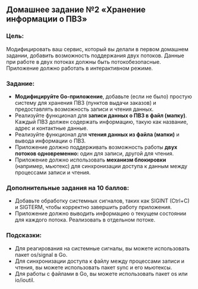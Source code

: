 ## Домашнее задание №2 «Хранение информации о ПВЗ»
### Цель:

Модифицировать ваш сервис, который вы делали в первом домашнем задании, добавить возможность поддержания двух потоков. Данные при работе в двух потоках должны быть потокобезопасные. Приложение должно работать в интерактивном режиме.

### Задание:

- **Модифицируйте Go-приложение**, добавьте (если не было) простую систему для хранения ПВЗ (пунктов выдачи заказов) и предоставлять возможность записи и чтения данных.
- Реализуйте функционал для **записи данных о ПВЗ в файл (мапку)**. Каждый ПВЗ должен содержать информацию, такую как название, адрес и контактные данные.
- Реализуйте функционал для **чтения данных из файла (мапки)** и вывода информации о ПВЗ.
- Приложение должно поддерживать возможность работы **двух потоков одновременно:** один для записи, другой для чтения.
- Приложение должно использовать **механизм блокировки** (например, мьютекс) для синхронизации доступа к данным между процессами записи и чтения.

### Дополнительные задания на 10 баллов:

- Добавьте обработку системных сигналов, таких как SIGINT (Ctrl+C) и SIGTERM, чтобы корректно завершить работу приложения.
- Приложение должно выводить информацию о текущем состоянии для каждого потока. Реализовать в отдельном потоке.

### Подсказки:

- Для реагирования на системные сигналы, вы можете использовать пакет os/signal в Go.
- Для синхронизации доступа к файлу между процессами записи и чтения, вы можете использовать пакет sync и его мьютексы.
- Для работы с файлами в Go, вы можете использовать пакет os или io/ioutil.
